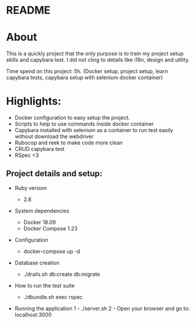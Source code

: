 # README

# About
This is a quickly project that the only purpose is to train my project setup skills and capybara test. I did not cling to details like i18n, design and utility.

Time spend on this project: 5h. (Docker setup, project setup, learn capybara tests, capybara setup with selenium docker container)

# Highlights:
- Docker configuration to easy setup the project.
- Scripts to help to use commands inside docker container
- Capybara installed with selenium as a container to run test easily without download the webdriver
- Rubocop and reek to make code more clean
- CRUD capybara test
- RSpec <3

## Project details and setup:

* Ruby version
  - 2.6

* System dependencies
  - Docker 18.09
  - Docker Compose 1.23

* Configuration
  - docker-compose up -d

* Database creation
  - ./drails.sh db:create db:migrate
  
* How to run the test suite
  - ./dbundle.sh exec rspec

* Running the application
  1 - ./server.sh
  2 - Open your browser and go to: localhost:3000
